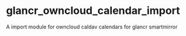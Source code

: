 # glancr_owncloud_calendar_import
A import module for owncloud caldav calendars for glancr smartmirror
